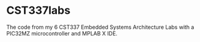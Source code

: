 # CST337labs
The code from my 6 CST337 Embedded Systems Architecture Labs with a PIC32MZ microcontroller and MPLAB X IDE.
